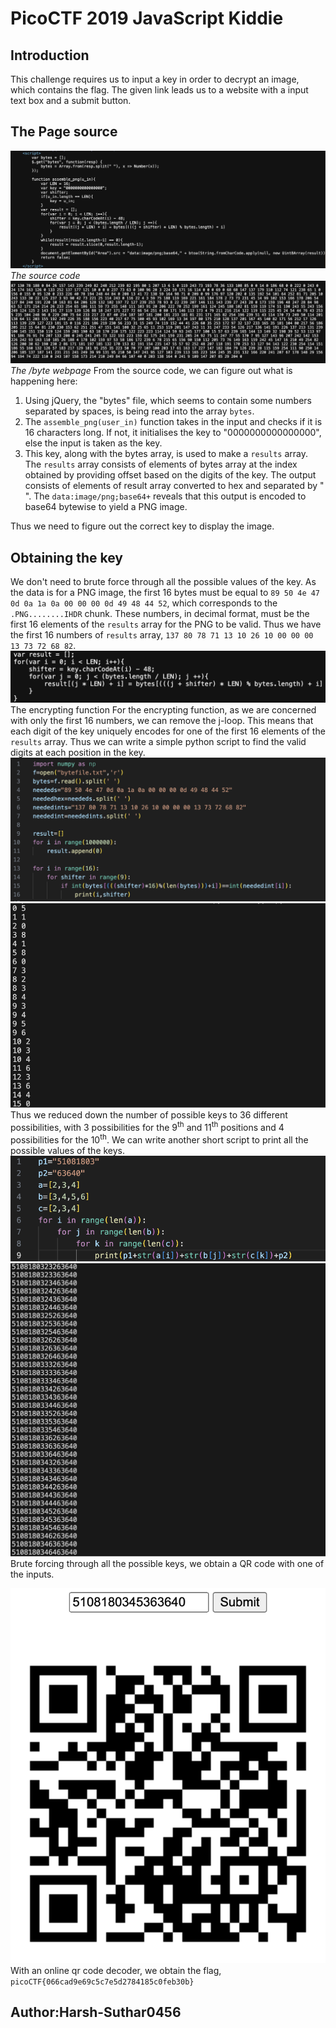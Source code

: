 # PicoCTF 2019 JavaScript Kiddie
## Introduction
This challenge requires us to input a key in order to decrypt an image, which contains the flag.
The given link leads us to a website with a input text box and a submit button.
 ## The Page source
![image info](./JSKscript.png)
*The source code*
![](./JSKbyte.png) 
*The /byte webpage*
From the source code, we can figure out what is happening here:
1. Using jQuery, the "bytes" file, which seems to contain some numbers separated by spaces, is being read into the array `bytes`.
2. The `assemble_png(user_in)` function takes in the input and checks if it is 16 characters long. If not, it initialises the key to  "0000000000000000", else the input is taken as the key. 
3. This key, along with the bytes array, is used to make a `results` array. The `results` array consists of elements of bytes array at the index obtained by providing offset based on the digits of the key. The output consists of elements of result array converted to hex and separated by " ". The `data:image/png;base64+` reveals that this output is encoded to base64 bytewise to yield a PNG image.
   
Thus we need to figure out the correct key to display the image. 
## Obtaining the key
We don't need to brute force through all the possible values of the key. As the data is for a PNG image, the first 16 bytes must be equal to `89 50 4e 47 0d 0a 1a 0a 00 00 00 0d 49 48 44 52`, which corresponds to the `.PNG........IHDR` chunk. These numbers, in decimal format, must be the first 16 elements of the `results` array for the PNG to be valid. Thus we have the first 16 numbers of `results` array, `137 80 78 71 13 10 26 10 00 00 00 13 73 72 68 82`.
![image info](./JSKencryptfunc.png)
The encrypting function 
For the encrypting function, as we are concerned with only the first 16 numbers, we can remove the j-loop. This means that each digit of the key uniquely encodes for one of the first 16 elements of the `results` array. Thus we can write a simple python script to find the valid digits at each position in the key.
![image info](./JSKpyscript.png)
![image info](./JSKresult.png)
Thus we reduced down the number of possible keys to 36 different possibilities, with 3 possibilities for the 9<sup>th</sup> and 11<sup>th</sup>   positions and 4 possibilities for the 10<sup>th</sup>. We can write another short script to print all the possible values of the keys.
![image info](./JSKkeygen.png)
![image info](./JSKkeyresult.png)
Brute forcing through all the possible keys, we obtain a QR code with one of the inputs.

![image info](./JSKqr.png)
With an online qr code decoder, we obtain the flag,
 `picoCTF{066cad9e69c5c7e5d2784185c0feb30b}`

## Author:Harsh-Suthar0456





